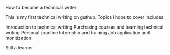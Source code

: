How to become a technical writer 

This is my first technical writing on guthub. Topics i hope to cover includes:

Introduction to technical writing 
Purchasing courses and learning technical writing 
Personal practice 
Internship and training 
Job application and monitization


Still a learner 





